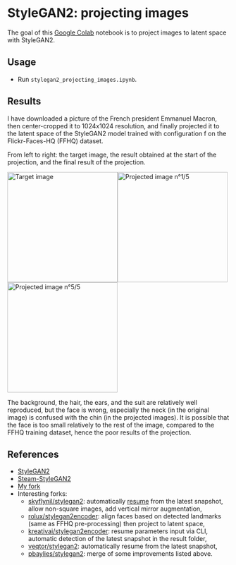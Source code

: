 # StyleGAN2: projecting images

The goal of this [Google Colab](https://colab.research.google.com/) notebook is to project images to latent space with StyleGAN2.

## Usage

-   Run `stylegan2_projecting_images.ipynb`.

## Results

I have downloaded a picture of the French president Emmanuel Macron, then center-cropped it to 1024x1024 resolution, and finally projected it to the latent space of the StyleGAN2 model trained with configuration f on the Flickr-Faces-HQ (FFHQ) dataset.

From left to right: the target image, the result obtained at the start of the projection, and the final result of the projection.

<img alt="Target image" src="https://raw.githubusercontent.com/wiki/woctezuma/stylegan2-projecting-images/00000-project-real-images/image0000-target.png" width="250"><img alt="Projected image n°1/5" src="https://raw.githubusercontent.com/wiki/woctezuma/stylegan2-projecting-images/00000-project-real-images/image0000-step0200.png" width="250"><img alt="Projected image n°5/5" src="https://raw.githubusercontent.com/wiki/woctezuma/stylegan2-projecting-images/00000-project-real-images/image0000-step1000.png" width="250">

The background, the hair, the ears, and the suit are relatively well reproduced, but the face is wrong, especially the neck (in the original image) is confused with the chin (in the projected images).
It is possible that the face is too small relatively to the rest of the image, compared to the FFHQ training dataset, hence the poor results of the projection.

## References

-   [StyleGAN2](https://github.com/NVlabs/stylegan2)
-   [Steam-StyleGAN2](https://github.com/woctezuma/steam-stylegan2)
-   [My fork](https://github.com/woctezuma/stylegan2)
-   Interesting forks:
    - [skyflynil/stylegan2](https://github.com/skyflynil/stylegan2): automatically [resume](https://github.com/NVlabs/stylegan2/commit/8c57ee4633d334e480a23d7f82433c7649d50866) from the latest snapshot, allow non-square images, add vertical mirror augmentation,
    - [rolux/stylegan2encoder](https://github.com/rolux/stylegan2encoder): align faces based on detected landmarks (same as FFHQ pre-processing) then project to latent space,
    - [kreativai/stylegan2encoder](https://github.com/kreativai/stylegan2encoder): resume parameters input via CLI, automatic detection of the latest snapshot in the result folder,
    - [veqtor/stylegan2](https://github.com/veqtor/stylegan2): automatically resume from the latest snapshot,
    - [pbaylies/stylegan2](https://github.com/pbaylies/stylegan2): merge of some improvements listed above.
